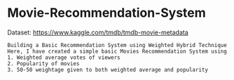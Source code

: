 # Movie-Recommendation-System

Dataset: https://www.kaggle.com/tmdb/tmdb-movie-metadata
```
Building a Basic Recommendation System using Weighted Hybrid Technique
Here, I have created a simple basic Movies Recommendation System using 
1. Weighted average votes of viewers
2. Popularity of movies
3. 50-50 weightage given to both weighted average and popularity
```
